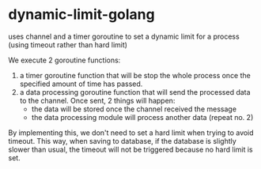 # dynamic-limit-golang
uses channel and a timer goroutine to set a dynamic limit for a process (using timeout rather than hard limit)

We execute 2 goroutine functions:
1. a timer goroutine function that will be stop the whole process once the specified amount of time has passed.
2. a data processing goroutine function that will send the processed data to the channel. Once sent, 2 things will happen:
    - the data will be stored once the channel received the message
    - the data processing module will process another data (repeat no. 2)

By implementing this, we don't need to set a hard limit when trying to avoid timeout. This way, when saving to database, if the database is slightly slower than usual, the timeout will not be triggered because no hard limit is set.
